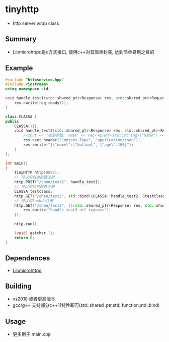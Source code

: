 
# tinyhttp 
- http server wrap class

## Summary
- Libmicrohttpd是c方式接口, 使用c++对其简单封装, 达到简单易用之目的

## Example

```c++
#include "httpservice.hpp"
#include <iostream>
using namespace std;

void handle_test1(std::shared_ptr<Response> res, std::shared_ptr<Request> req){
	res->write(req->body());
}

class CLASSA {
public:
	CLASSA(){};
	void handle_test2(std::shared_ptr<Response> res, std::shared_ptr<Request> req){
		//cout << "收到参数: name" << req->query<std::string>("name") << ", age:" << req->query<int>("age") << endl; 
		res->set_header("Content-Type", "application/json");
		res->write("{\"name\":\"button\", \"age\":100}");
	}
};

int main()
{
	TinyHTTP http(8888);
	// 可以用自由函数注册
	http.POST("/chen/test1", handle_test1);
	// 可以用成员函数注册
	CLASSA testclass;
	http.GET("/chen/test2", std::bind(&CLASSA::handle_test2, &testclass, std::placeholders::_1, std::placeholders::_2));
	// 可以用lambda注册
	http.GET("/chen/test3", [](std::shared_ptr<Response> res, std::shared_ptr<Request> req){
		res->write("handle test3 url request");
	});

	http.run();

	(void) getchar ();
	return 0;
}
```

## Dependences
- [Libmicrohttpd](https://www.gnu.org/software/libmicrohttpd/)


## Building
- vs2010 或者更高版本
- gcc/g++ 支持部分c++11特性即可(std::shared_ptr,std::function,std::bind)

## Usage

- 更多例子 main.cpp

